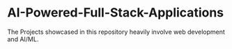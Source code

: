 # AI-Powered-Full-Stack-Applications
 The Projects showcased in this repository heavily involve web development and AI/ML.
